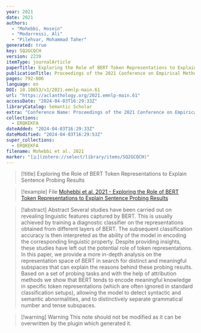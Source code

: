 ```yaml
---
year: 2021
date: 2021
authors:
  - "Mohebbi, Hosein"
  - "Modarressi, Ali"
  - "Pilehvar, Mohammad Taher"
generated: true
key: SQ2GCQCH
version: 2239
itemType: journalArticle
paperTitle: Exploring the Role of BERT Token Representations to Explain Sentence Probing Results
publicationTitle: Proceedings of the 2021 Conference on Empirical Methods in Natural Language Processing
pages: 792-806
language: en
DOI: 10.18653/v1/2021.emnlp-main.61
url: "https://aclanthology.org/2021.emnlp-main.61"
accessDate: "2024-04-03T16:29:33Z"
libraryCatalog: Semantic Scholar
extra: "Conference Name: Proceedings of the 2021 Conference on Empirical Methods in Natural Language Processing Place: Online and Punta Cana, Dominican Republic Publisher: Association for Computational Linguistics"
collections:
  - ERQKEKFA
dateAdded: "2024-04-03T16:29:33Z"
dateModified: "2024-04-03T16:29:53Z"
super_collections:
  - ERQKEKFA
filename: Mohebbi et al. 2021
marker: "[🇿](zotero://select/library/items/SQ2GCQCH)"
---
```


> [!title] Exploring the Role of BERT Token Representations to Explain Sentence Probing Results

> [!example] File
> [Mohebbi et al. 2021 - Exploring the Role of BERT Token Representations to Explain Sentence Probing Results](/Papers/PDFs/Mohebbi%20et%20al.%202021%20-%20Exploring%20the%20Role%20of%20BERT%20Token%20Representations%20to%20Explain%20Sentence%20Probing%20Results.pdf)

> [!abstract] Abstract
> Several studies have been carried out on revealing linguistic features captured by BERT. This is usually achieved by training a diagnostic classifier on the representations obtained from different layers of BERT. The subsequent classification accuracy is then interpreted as the ability of the model in encoding the corresponding linguistic property. Despite providing insights, these studies have left out the potential role of token representations. In this paper, we provide a more in-depth analysis on the representation space of BERT in search for distinct and meaningful subspaces that can explain the reasons behind these probing results. Based on a set of probing tasks and with the help of attribution methods we show that BERT tends to encode meaningful knowledge in specific token representations (which are often ignored in standard classification setups), allowing the model to detect syntactic and semantic abnormalities, and to distinctively separate grammatical number and tense subspaces.

>[!warning] Warning
> This note should not be modified as it can be overwritten by the plugin which generated it.

